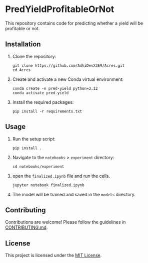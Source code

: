 # PredYieldProfitableOrNot

This repository contains code for predicting whether a yield will be profitable or not. 

## Installation

1. Clone the repository:

    ```shell
    git clone https://github.com/AdhiDevX369/Acres.git
    cd Acres
    ```

2. Create and activate a new Conda virtual environment:

    ```shell
    conda create -n pred-yield python=3.12
    conda activate pred-yield
    ```

3. Install the required packages:

    ```shell
    pip install -r requirements.txt
    ```

## Usage

1. Run the setup script:

    ```shell
    pip install .
    ```

2. Navigate to the `notebooks` > `experiment` directory:

    ```shell
    cd notebooks/experiment
    ```


3. open the `finalized.ipynb` file and run the cells.
    
    ```shell
    jupyter notebook finalized.ipynb
    ```
    
4. The model will be trained and saved in the `models` directory.

## Contributing

Contributions are welcome! Please follow the guidelines in [CONTRIBUTING.md](CONTRIBUTING.md).

## License

This project is licensed under the [MIT License](LICENSE).
